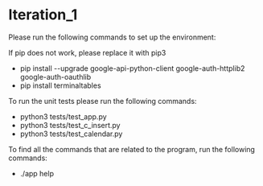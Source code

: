 # Iteration_1

Please run the following commands to set up the environment:

If pip does not work, please replace it with pip3
- pip install --upgrade google-api-python-client google-auth-httplib2 google-auth-oauthlib
- pip install terminaltables

To run the unit tests please run the following commands:
- python3 tests/test_app.py
- python3 tests/test_c_insert.py
- python3 tests/test_calendar.py

To find all the commands that are related to the program, run the following commands:
- ./app help
